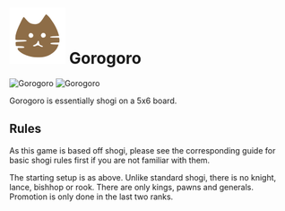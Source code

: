 
# ![Gorogoro](https://github.com/gbtami/pychess-variants/blob/master/static/icons/Gorogoro.svg) Gorogoro

![Gorogoro](https://github.com/gbtami/pychess-variants/blob/master/static/images/ShogiGuide/Gorogoro1.png) ![Gorogoro](https://github.com/gbtami/pychess-variants/blob/master/static/images/ShogiGuide/Gorogoro2.png)

Gorogoro is essentially shogi on a 5x6 board.

## Rules

As this game is based off shogi, please see the corresponding guide for basic shogi rules first if you are not familiar with them.

The starting setup is as above. Unlike standard shogi, there is no knight, lance, bishhop or rook. There are only kings, pawns and generals. Promotion is only done in the last two ranks. 

